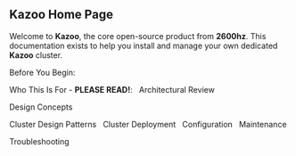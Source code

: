 ## Kazoo Home Page

Welcome to **Kazoo**, the core open-source product from **2600hz**. This documentation exists to help you install and manage your own dedicated **Kazoo** cluster.

Before You Begin:

Who This Is For - **PLEASE READ!**:
 
Architectural Review

Design Concepts

Cluster Design Patterns
 
Cluster Deployment
 
Configuration
 
Maintenance 

Troubleshooting
 
